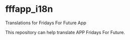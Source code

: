 # fffapp_i18n
Translations for Fridays For Future App

This repository can help translate APP Fridays For Future.
